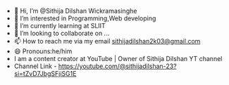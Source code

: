 - 👋 Hi, I’m @Sithija Dilshan Wickramasinghe
- 👀 I’m interested in Programming,Web developing
- 🌱 I’m currently learning at SLIIT
- 💞️ I’m looking to collaborate on ...
- 📫 How to reach me via my email sithijadilshan2k03@gmail.com
- 😄 Pronouns:he/him
- I am a content creator at YouTube | Owner of Sithija Dilshan YT channel
- Channel Link - https://youtube.com/@sithijadilshan-23?si=tZvD7JbgSFjiSG1E
<!---
Sithija2k03/Sithija2k03 is a ✨ special ✨ repository because its `README.md` (this file) appears on your GitHub profile.
You can click the Preview link to take a look at your changes.
--->
